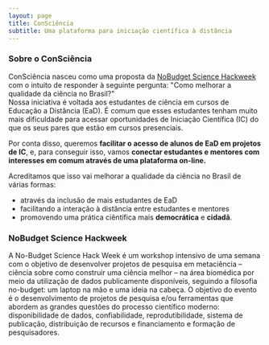 ```yaml
---
layout: page
title: ConSciência
subtitle: Uma plataforma para iniciação científica à distância
---
```



### Sobre o ConSciência
ConSciência nasceu como uma proposta da [NoBudget Science Hackweek](https://eventos.ufrj.br/evento/no-budget-science-hackweek/)
com o intuito de responder à seguinte pergunta: "Como melhorar a qualidade da ciência no Brasil?"  
Nossa iniciativa é voltada aos estudantes de ciência em cursos de Educação a Distância (EaD). É comum que esses estudantes tenham muito mais dificuldade para acessar oportunidades de Iniciação Científica (IC) do que os seus pares que estão em cursos presenciais.

Por conta disso, queremos **facilitar o acesso de alunos de EaD em projetos de IC**, e, para conseguir isso, vamos **conectar estudantes e mentores com interesses em comum através de uma plataforma on-line.**

Acreditamos que isso vai melhorar a qualidade da ciência no Brasil de várias formas:
- através da inclusão de mais estudantes de EaD
- facilitando a interação à distância entre estudantes e mentores
- promovendo uma prática ciêntífica mais **democrática** e **cidadã**.

### NoBudget Science Hackweek
A No-Budget Science Hack Week é um workshop intensivo de uma semana com o objetivo de desenvolver projetos de pesquisa em metaciência – ciência sobre como construir uma ciência melhor – na área biomédica por meio da utilização de dados publicamente disponíveis, seguindo a filosofia no-budget: um laptop na mão e uma ideia na cabeça.
O objetivo do evento é o desenvolvimento de projetos de pesquisa e/ou ferramentas que abordem as grandes questões do processo científico moderno: disponibilidade de dados, confiabilidade, reprodutibilidade, sistema de publicação, distribuição de recursos e financiamento e formação de pesquisadores.
